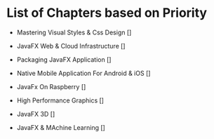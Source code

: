 # List of Chapters based on Priority

- Mastering Visual Styles & Css Design []
- JavaFX Web & Cloud Infrastructure []
- Packaging JavaFX Application []
- Native Mobile Application For Android & iOS []
- JavaFx On Raspberry []

- High Performance Graphics []
- JavaFX 3D []
- JavaFX & MAchine Learning []
